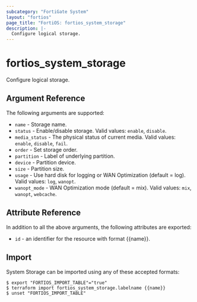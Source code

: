 ```yaml
---
subcategory: "FortiGate System"
layout: "fortios"
page_title: "FortiOS: fortios_system_storage"
description: |-
  Configure logical storage.
---
```


# fortios_system_storage
Configure logical storage.

## Argument Reference

The following arguments are supported:

* `name` - Storage name.
* `status` - Enable/disable storage. Valid values: `enable`, `disable`.
* `media_status` - The physical status of current media. Valid values: `enable`, `disable`, `fail`.
* `order` - Set storage order.
* `partition` - Label of underlying partition.
* `device` - Partition device.
* `size` - Partition size.
* `usage` - Use hard disk for logging or WAN Optimization (default = log). Valid values: `log`, `wanopt`.
* `wanopt_mode` - WAN Optimization mode (default = mix). Valid values: `mix`, `wanopt`, `webcache`.


## Attribute Reference

In addition to all the above arguments, the following attributes are exported:
* `id` - an identifier for the resource with format {{name}}.

## Import

System Storage can be imported using any of these accepted formats:
```
$ export "FORTIOS_IMPORT_TABLE"="true"
$ terraform import fortios_system_storage.labelname {{name}}
$ unset "FORTIOS_IMPORT_TABLE"
```
